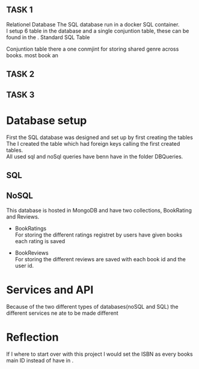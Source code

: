 




## TASK 1  
Relationel Database
The SQL database run in a docker SQL container.  
I setup 6 table in the database and a single conjuntion table, these can be found in the .
Standard SQL Table  

Conjuntion table there a one conmjint for storing shared genre across books. most book an 


## TASK 2  

## TASK 3  
# Database setup  
First the SQL database was designed and set up by first creating the tables 
The I created the table which had foreign keys calling the first created tables.  
All used sql and noSql queries have benn have in the folder DBQueries.  

## SQL   
  

## NoSQL  
This database is hosted in MongoDB and have two collections, BookRating and Reviews.  
- BookRatings  
For storing the different ratings registret by users have given books each rating is saved   

- BookReviews  
For storing the different reviews are saved with each book id and the user id.  


# Services and API
Because of the two different types of databases(noSQL and SQL) the different services ne ate to be made different  



# Reflection
If I where to start over with this project I would set the ISBN as every books main ID instead of have in .  



